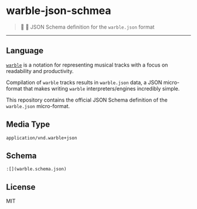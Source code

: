 # warble-json-schmea
> :triangular_ruler: :musical_score: JSON Schema definition for the `warble.json` format
---

## Language

[`warble`](https://github.com/slurmulon/warble) is a notation for representing musical tracks with a focus on readability and productivity.

Compilation of `warble` tracks results in `warble.json` data, a JSON micro-format that makes writing `warble` interpreters/engines incredibly simple.

This repository contains the official JSON Schema definition of the `warble.json` micro-format.

## Media Type

`application/vnd.warble+json`

## Schema

```
:[](warble.schema.json)
```

## License

MIT
